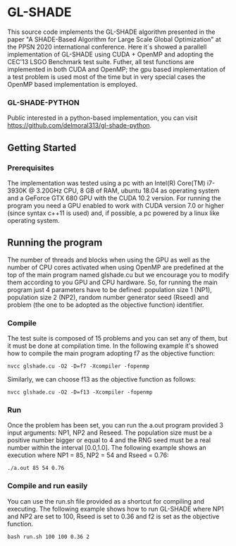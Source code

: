 # GL-SHADE
This source code implements the GL-SHADE algorithm presented in the paper "A SHADE-Based Algorithm for Large Scale Global Optimization" at the PPSN 2020 international conference. Here it´s showed a parallell implementation of GL-SHADE using CUDA + OpenMP and adopting the CEC'13 LSGO Benchmark test suite. Futher, all test functions are implemented in both CUDA and OpenMP; the gpu based implementation of a test problem is used most of the time but in very special cases the OpenMP based implementation is employed.

### GL-SHADE-PYTHON
Public interested in a python-based implementation, you can visit https://github.com/delmoral313/gl-shade-python.

## Getting Started

### Prerequisites
The implementation was tested using a pc with an Intel(R) Core(TM) i7-3930K @ 3.20GHz CPU, 8 GB of RAM, ubuntu 18.04 as operating system and a GeForce GTX 680 GPU with the CUDA 10.2 version. For running the program you need a GPU enabled to work with CUDA version 7.0 or higher (since syntax c++11 is used) and, if possible, a pc powered by a linux like operating system.  

## Running the program 

The number of threads and blocks when using the GPU as well as the number of CPU cores activated when using OpenMP are predefined at the top of the main program named glshade.cu but we encourage you to modify them according to you GPU and CPU hardware. So, for running the main program just 4 parameters have to be defined: population size 1 (NP1), population size 2 (NP2), random number generator seed (Rseed) and problem (the one to be adopted as the objective function) identifier.  

### Compile

The test suite is composed of 15 problems and you can set any of them, but it must be done at compilation time. In the following example it's showed how to compile the main program adopting f7 as the objective function:    
```
nvcc glshade.cu -O2 -D=f7 -Xcompiler -fopenmp
```
Similarly, we can choose f13 as the objective function as follows:
```
nvcc glshade.cu -O2 -D=f13 -Xcompiler -fopenmp
```

### Run
Once the problem has been set, you can run the a.out program provided 3 input arguments: NP1, NP2 and Reseed. The population size must be a positive number bigger or equal to 4 and the RNG seed must be a real number within the interval [0.0,1.0]. The following example shows an execution where NP1 = 85, NP2 = 54 and Rseed = 0.76:

```
./a.out 85 54 0.76
```

### Compile and run easily

You can use the run.sh file provided as a shortcut for compiling and executing. The following example shows how to run GL-SHADE where NP1 and NP2 are set to 100, Rseed is set to 0.36 and f2 is set as the objective function.   

```
bash run.sh 100 100 0.36 2
```
